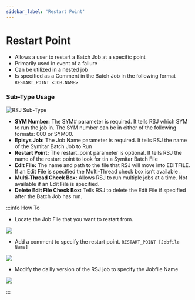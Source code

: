```yaml
---
sidebar_label: 'Restart Point'
---
```


# Restart Point

* Allows a user to restart a Batch Job at a specific point
* Primarily used in event of a failure
* Can be utilized in a nested job
* Is specified as a Comment in the Batch Job in the following format ```RESTART_POINT <JOB.NAME>```

### Sub-Type Usage

![RSJ Sub-Type](../static/imgbasic/RunJobFile.png)

* **SYM Number:** The SYM# parameter is required. It tells RSJ which SYM to run the job in. The SYM number can be in either of the following formats: 000 or SYM00.
* **Episys Job:** The Job Name parameter is required. It tells RSJ the name of the Symitar Batch Job to Run
* **Restart Point:** The restart_point parameter is optional. It tells RSJ the name of the restart point to look for tin a Symitar Batch File
* **Edit File:** The name and path to the file that RSJ will move into EDITFILE. If an Edit File is specified the Multi-Thread check box isn’t available .
* **Multi-Thread Check Box:** Allows RSJ to run multiple jobs at a time. Not available if an Edit File is specified.
* **Delete Edit File Check Box:**  Tells RSJ to delete the Edit File if specified after the Batch Job has run.

:::info How To

* Locate the Job File that you want to restart from.

![](../static/imgbasic/jobfile.png)

* Add a comment to specify the restart point. ```RESTART_POINT [Jobfile Name]```

![](../static/imgbasic/comment.png)

* Modify the dailly version of the RSJ job to specify the Jobfile Name

![](../static/imgbasic/RunJobFile.png)

:::